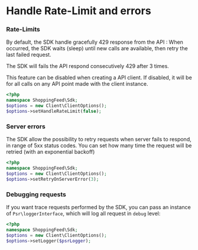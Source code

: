 # Handle Rate-Limit and errors


### Rate-Limits

By default, the SDK handle gracefully 429 response from the API : When occurred, the SDK waits (sleep) until new calls are available, then retry the last failed request.

The SDK will fails the API respond consecutively 429 after 3 times.

This feature can be disabled when creating a API client. If disabled, it will be for all calls on any API point made with the client instance.

```php
<?php
namespace ShoppingFeed\Sdk;
$options = new Client\ClientOptions();
$options->setHandleRateLimit(false);
```

### Server errors

The SDK allow the possibility to retry requests when server fails to respond, in range of 5xx status codes. You can set how many time the request will be retried (with an exponential backoff)

```php
<?php
namespace ShoppingFeed\Sdk;
$options = new Client\ClientOptions();
$options->setRetryOnServerError(3);
```

### Debugging requests

If you want trace requests performed by the SDK, you can pass an instance of `Psr\loggerInterface`, which will log all request in `debug` level:

```php
<?php
namespace ShoppingFeed\Sdk;
$options = new Client\ClientOptions();
$options->setLogger($psrLogger);
```
